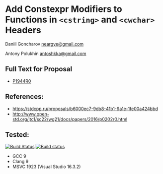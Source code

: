 # Add Constexpr Modifiers to Functions in `<cstring>` and `<cwchar>` Headers

Daniil Goncharov <neargye@gmail.com>

Antony Polukhin <antoshkka@gmail.com>

## Full Text for Proposal

* [P1944R0](papers/P1944R0.pdf)

## References:
* https://stdcpp.ru/proposals/b6000ec7-9db8-41b1-9a1e-1fe00a424bbd
* http://www.open-std.org/jtc1/sc22/wg21/docs/papers/2016/p0202r0.html

## Tested:
[![Build Status](https://travis-ci.org/Neargye/cstring-constexpr-proposal.svg?branch=master)](https://travis-ci.org/Neargye/cstring-constexpr-proposal)
[![Build status](https://ci.appveyor.com/api/projects/status/af05o6972g9bc4ec/branch/master?svg=true)](https://ci.appveyor.com/project/Neargye/cstring-constexpr-proposal/branch/master)

* GCC 9
* Clang 9
* MSVC 1923 (Visual Studio 16.3.2)
